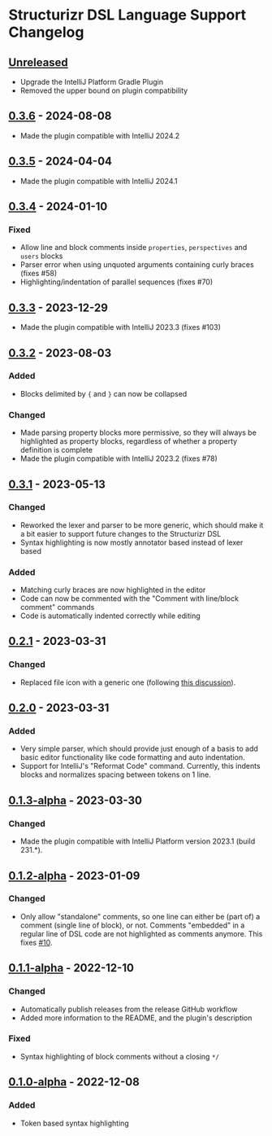 # Structurizr DSL Language Support Changelog

## [Unreleased]

- Upgrade the IntelliJ Platform Gradle Plugin
- Removed the upper bound on plugin compatibility

## [0.3.6] - 2024-08-08

- Made the plugin compatible with IntelliJ 2024.2

## [0.3.5] - 2024-04-04

- Made the plugin compatible with IntelliJ 2024.1

## [0.3.4] - 2024-01-10

### Fixed

- Allow line and block comments inside `properties`, `perspectives` and `users` blocks
- Parser error when using unquoted arguments containing curly braces (fixes #58)
- Highlighting/indentation of parallel sequences (fixes #70)

## [0.3.3] - 2023-12-29

- Made the plugin compatible with IntelliJ 2023.3 (fixes #103)

## [0.3.2] - 2023-08-03

### Added

- Blocks delimited by `{` and `}` can now be collapsed

### Changed

- Made parsing property blocks more permissive, so they will always be highlighted as property blocks, regardless of
  whether a property definition is complete
- Made the plugin compatible with IntelliJ 2023.2 (fixes #78)

## [0.3.1] - 2023-05-13

### Changed

- Reworked the lexer and parser to be more generic, which should make it a bit easier to support future changes to the
  Structurizr DSL
- Syntax highlighting is now mostly annotator based instead of lexer based

### Added

- Matching curly braces are now highlighted in the editor
- Code can now be commented with the "Comment with line/block comment" commands
- Code is automatically indented correctly while editing

## [0.2.1] - 2023-03-31

### Changed

- Replaced file icon with a generic one (following [this discussion](https://github.com/structurizr/dsl/discussions/240#discussioncomment-5488973)).

## [0.2.0] - 2023-03-31

### Added

- Very simple parser, which should provide just enough of a basis to add basic editor functionality like code formatting and auto indentation.
- Support for IntelliJ's "Reformat Code" command. Currently, this indents blocks and normalizes spacing between tokens on 1 line.

## [0.1.3-alpha] - 2023-03-30

### Changed

- Made the plugin compatible with IntelliJ Platform version 2023.1 (build 231.*).

## [0.1.2-alpha] - 2023-01-09

### Changed

- Only allow "standalone" comments, so one line can either be (part of) a comment (single line of block), or not.
  Comments "embedded" in a regular line of DSL code are not highlighted as comments anymore.
  This fixes [#10](https://github.com/dirkgroot/structurizr-dsl-intellij-plugin/issues/10).

## [0.1.1-alpha] - 2022-12-10

### Changed

- Automatically publish releases from the release GitHub workflow
- Added more information to the README, and the plugin's description

### Fixed

- Syntax highlighting of block comments without a closing `*/`

## [0.1.0-alpha] - 2022-12-08

### Added

- Token based syntax highlighting

[Unreleased]: https://github.com/dirkgroot/structurizr-dsl-intellij-plugin/compare/v0.3.6...HEAD
[0.3.6]: https://github.com/dirkgroot/structurizr-dsl-intellij-plugin/compare/v0.3.5...v0.3.6
[0.3.5]: https://github.com/dirkgroot/structurizr-dsl-intellij-plugin/compare/v0.3.4...v0.3.5
[0.3.4]: https://github.com/dirkgroot/structurizr-dsl-intellij-plugin/compare/v0.3.3...v0.3.4
[0.3.3]: https://github.com/dirkgroot/structurizr-dsl-intellij-plugin/compare/v0.3.2...v0.3.3
[0.3.2]: https://github.com/dirkgroot/structurizr-dsl-intellij-plugin/compare/v0.3.1...v0.3.2
[0.3.1]: https://github.com/dirkgroot/structurizr-dsl-intellij-plugin/compare/v0.2.1...v0.3.1
[0.2.1]: https://github.com/dirkgroot/structurizr-dsl-intellij-plugin/compare/v0.2.0...v0.2.1
[0.2.0]: https://github.com/dirkgroot/structurizr-dsl-intellij-plugin/compare/v0.1.3-alpha...v0.2.0
[0.1.3-alpha]: https://github.com/dirkgroot/structurizr-dsl-intellij-plugin/compare/v0.1.2-alpha...v0.1.3-alpha
[0.1.2-alpha]: https://github.com/dirkgroot/structurizr-dsl-intellij-plugin/compare/v0.1.1-alpha...v0.1.2-alpha
[0.1.1-alpha]: https://github.com/dirkgroot/structurizr-dsl-intellij-plugin/compare/v0.1.0-alpha...v0.1.1-alpha
[0.1.0-alpha]: https://github.com/dirkgroot/structurizr-dsl-intellij-plugin/commits/v0.1.0-alpha
